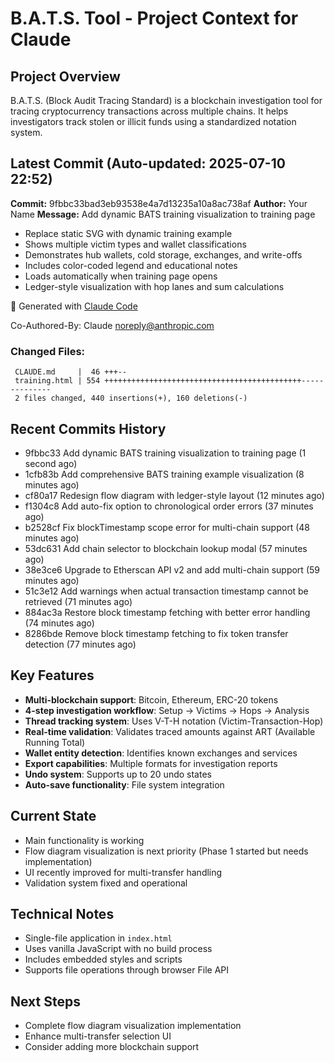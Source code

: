 # B.A.T.S. Tool - Project Context for Claude

## Project Overview
B.A.T.S. (Block Audit Tracing Standard) is a blockchain investigation tool for tracing cryptocurrency transactions across multiple chains. It helps investigators track stolen or illicit funds using a standardized notation system.

## Latest Commit (Auto-updated: 2025-07-10 22:52)

**Commit:** 9fbbc33bad3eb93538e4a7d13235a10a8ac738af
**Author:** Your Name
**Message:** Add dynamic BATS training visualization to training page

- Replace static SVG with dynamic training example
- Shows multiple victim types and wallet classifications
- Demonstrates hub wallets, cold storage, exchanges, and write-offs
- Includes color-coded legend and educational notes
- Loads automatically when training page opens
- Ledger-style visualization with hop lanes and sum calculations

🤖 Generated with [Claude Code](https://claude.ai/code)

Co-Authored-By: Claude <noreply@anthropic.com>

### Changed Files:
```
 CLAUDE.md     |  46 +++--
 training.html | 554 ++++++++++++++++++++++++++++++++++++++++++++--------------
 2 files changed, 440 insertions(+), 160 deletions(-)
```

## Recent Commits History

- 9fbbc33 Add dynamic BATS training visualization to training page (1 second ago)
- 1cfb83b Add comprehensive BATS training example visualization (8 minutes ago)
- cf80a17 Redesign flow diagram with ledger-style layout (12 minutes ago)
- f1304c8 Add auto-fix option to chronological order errors (37 minutes ago)
- b2528cf Fix blockTimestamp scope error for multi-chain support (48 minutes ago)
- 53dc631 Add chain selector to blockchain lookup modal (57 minutes ago)
- 38e3ce6 Upgrade to Etherscan API v2 and add multi-chain support (59 minutes ago)
- 51c3e12 Add warnings when actual transaction timestamp cannot be retrieved (71 minutes ago)
- 884ac3a Restore block timestamp fetching with better error handling (74 minutes ago)
- 8286bde Remove block timestamp fetching to fix token transfer detection (77 minutes ago)

## Key Features
- **Multi-blockchain support**: Bitcoin, Ethereum, ERC-20 tokens
- **4-step investigation workflow**: Setup → Victims → Hops → Analysis
- **Thread tracking system**: Uses V-T-H notation (Victim-Transaction-Hop)
- **Real-time validation**: Validates traced amounts against ART (Available Running Total)
- **Wallet entity detection**: Identifies known exchanges and services
- **Export capabilities**: Multiple formats for investigation reports
- **Undo system**: Supports up to 20 undo states
- **Auto-save functionality**: File system integration

## Current State
- Main functionality is working
- Flow diagram visualization is next priority (Phase 1 started but needs implementation)
- UI recently improved for multi-transfer handling
- Validation system fixed and operational

## Technical Notes
- Single-file application in `index.html`
- Uses vanilla JavaScript with no build process
- Includes embedded styles and scripts
- Supports file operations through browser File API

## Next Steps
- Complete flow diagram visualization implementation
- Enhance multi-transfer selection UI
- Consider adding more blockchain support
